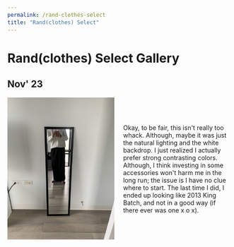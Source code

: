 ```yaml
---
permalink: /rand-clothes-select
title: "Rand(clothes) Select"
---
```


# Rand(clothes) Select Gallery

## Nov' 23

<div style="display: flex; align-items: center; justify-content: space-between; margin-bottom: 40px;">

  <!-- Left side: Image -->
  <div style="flex: 1; margin-right: 20px;">
    <img src="./assets/Nov&apos;23.jpg" alt="Outfit 1 Image" style="max-width: 100%;">
  </div>

  <!-- Right side: Text -->
  <div style="flex: 1; font: mono;" >
    Okay, to be fair, this isn't really too whack. Although, maybe it was just the natural lighting and the white backdrop. I just realized I actually prefer strong contrasting colors. Although, I think investing in some accessories won't harm me in the long run; the issue is I have no clue where to start. The last time I did, I ended up looking like 2013 King Batch, and not in a good way (if there ever was one x o x).
  </div>

</div>
